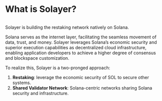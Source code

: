 # What is Solayer?

<figure><img src=".gitbook/assets/Twitter banner.png" alt=""><figcaption></figcaption></figure>

Solayer is building the restaking network natively on Solana.&#x20;

Solana serves as the internet layer, facilitating the seamless movement of data, trust, and money. Solayer leverages Solana’s economic security and superior execution capabilities as decentralized cloud infrastructure, enabling application developers to achieve a higher degree of consensus and blockspace customization.

To realize this, Solayer is a two-pronged approach:&#x20;

1. **Restaking**: ‌leverage the economic security of SOL to secure other systems.
2. **Shared Validator Network**: Solana-centric networks sharing Solana security and infrastructure.

